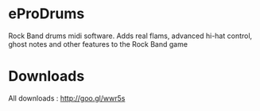 eProDrums
=========

Rock Band drums midi software. Adds real flams, advanced hi-hat control, ghost notes and other features to the Rock Band game

Downloads
=========

All downloads : http://goo.gl/wwr5s
